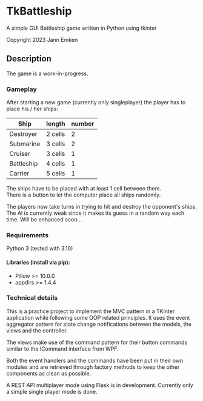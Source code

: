 # TkBattleship
A simple GUI Battleship game written in Python using tkinter

Copyright 2023 Jann Emken

## Description
The game is a work-in-progress.

### Gameplay
After starting a new game (currently only singleplayer) the player has to place his / her ships:

| Ship       | length  | number |
|------------|---------|--------|
| Destroyer  | 2 cells | 2      |
| Submarine  | 3 cells | 2      |
| Cruiser    | 3 cells | 1      |
| Battleship | 4 cells | 1      |
| Carrier    | 5 cells | 1      |

The ships have to be placed with at least 1 cell between them.</br>
There is a button to let the computer place all ships randomly.

The players now take turns in trying to hit and destroy the opponent's ships.</br>
The AI is currently weak since it makes its guess in a random way each time. Will be enhanced soon...

### Requirements
Python 3 (tested with 3.10)

#### Libraries (install via pip):
- Pillow >= 10.0.0
- appdirs >= 1.4.4

### Technical details

This is a practice project to implement the MVC pattern in a TKinter application while following some OOP related principles. It uses the event aggregator pattern for state change notifications between the models, the views and the controller.

The views make use of the command pattern for their button commands similar to the ICommand interface from WPF.

Both the event handlers and the commands have been put in their own modules and are retrieved through factory methods to keep the other components as clean as possible.

A REST API multiplayer mode using Flask is in development. Currently only a simple single player mode is done.
